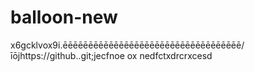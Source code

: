# balloon-new
x6gcklvox9i.ēēēēēēēēēēēēēēēēēēēēēēēēēēēēēēēēēēē/īōjhttps://github..git;jecfnoe ox nedfctxdrcrxcesd
